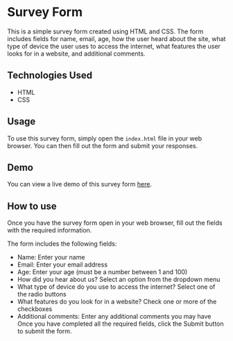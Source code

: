# Survey Form

This is a simple survey form created using HTML and CSS. The form includes fields for name, email, age, how the user heard about the site, what type of device the user uses to access the internet, what features the user looks for in a website, and additional comments.

## Technologies Used

- HTML
- CSS

## Usage

To use this survey form, simply open the `index.html` file in your web browser. You can then fill out the form and submit your responses.

## Demo

You can view a live demo of this survey form [here](https://responsive-web-design-i9q1.vercel.app/).

## How to use

Once you have the survey form open in your web browser, fill out the fields with the required information.

The form includes the following fields:

- Name: Enter your name
- Email: Enter your email address
- Age: Enter your age (must be a number between 1 and 100)
- How did you hear about us? Select an option from the dropdown menu
- What type of device do you use to access the internet? Select one of the radio buttons
- What features do you look for in a website? Check one or more of the checkboxes
- Additional comments: Enter any additional comments you may have
Once you have completed all the required fields, click the Submit button to submit the form.
